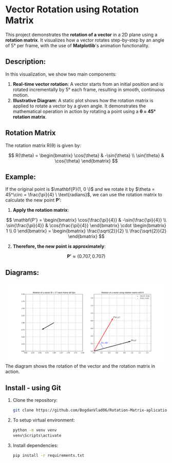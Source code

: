 # Vector Rotation using Rotation Matrix

This project demonstrates the **rotation of a vector** in a 2D plane using a **rotation matrix**. It visualizes how a vector rotates step-by-step by an angle of 5° per frame, with the use of **Matplotlib**'s animation functionality.

## Description:
In this visualization, we show two main components:
1. **Real-time vector rotation**: A vector starts from an initial position and is rotated incrementally by 5° each frame, resulting in smooth, continuous motion.
2. **Illustrative Diagram**: A static plot shows how the rotation matrix is applied to rotate a vector by a given angle. It demonstrates the mathematical operation in action by rotating a point using a **θ = 45° rotation matrix**.

## Rotation Matrix

The rotation matrix R(θ) is given by:

$$
R(\theta) = \begin{bmatrix} 
\cos{\theta} & -\sin{\theta} \\
\sin{\theta} & \cos{\theta}
\end{bmatrix}
$$

## Example:
If the original point is $\mathbf{P}(1, 0 \)$ and we rotate it by $\theta = 45^\circ = \frac{\pi}{4} \ \text{radians}$, we can use the rotation matrix to calculate the new point $\mathbf{P'}$:

1. **Apply the rotation matrix**:

$$
\mathbf{P'} = \begin{bmatrix} 
\cos{\frac{\pi}{4}} & -\sin{\frac{\pi}{4}} \\
\sin{\frac{\pi}{4}} & \cos{\frac{\pi}{4}}
\end{bmatrix}
\cdot 
\begin{bmatrix} 1 \\
0 \end{bmatrix} = \begin{bmatrix} 
   \frac{\sqrt{2}}{2} \\
   \frac{\sqrt{2}}{2}
   \end{bmatrix}
$$

2. **Therefore, the new point is approximately**:

$$
\mathbf{P'} \approx (0.707, 0.707)
$$


## Diagrams:
![Vector Rotation](example/Figure_1.png)
The diagram shows the rotation of the vector and the rotation matrix in action.

## Install - using Git
1. Clone the repository:
   ```bash
   git clone https://github.com/BogdanVlad06/Rotation-Matrix-aplication/tree/main

2. To setup virtual environment:
   ```bash
   python -m venv venv
   venv\Scripts\activate
3. Install dependencies:
   ```bash
   pip install -r requirements.txt

